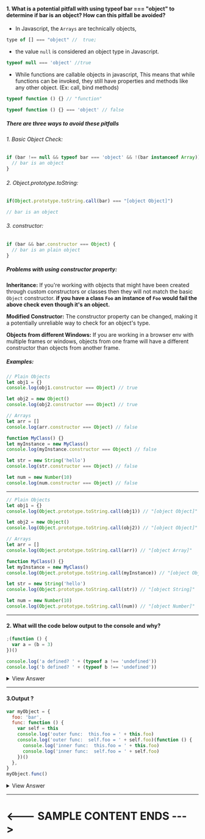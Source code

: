 #### 1. What is a potential pitfall with using typeof bar === "object" to determine if bar is an object? How can this pitfall be avoided?

- In Javascript, the `Arrays` are technically objects,

```js
type of [] === "object" //  true;
```

- the value `null` is considered an object type in Javascript.

```js
typeof null === 'object' //true
```

- While functions are callable objects in javascript, This means that while functions can be invoked, they still have properties and methods like any other object. (Ex: call, bind methods)

```js
typeof function () {} // "function"
```

```js
typeof function () {} === 'object' // false
```

##### There are three ways to avoid these pitfalls

###### 1. Basic Object Check:

```js
if (bar !== null && typeof bar === 'object' && !(bar instanceof Array)) {
  // bar is an object
}
```

###### 2. Object.prototype.toString:

```js
if(Object.prototype.toString.call(bar) === "[object Object]")

// bar is an object
```

###### 3. constructor:

```js
if (bar && bar.constructor === Object) {
  // bar is an plain object
}
```

##### Problems with using constructor property:

<strong>Inheritance:</strong> If you're working with objects that might have been created through custom constructors or classes then they will not match the basic `Object` constructor. <strong>if you have a class `Foo` an instance of `Foo` would fail the above check even though it's an object.</strong>

<strong>Modified Constructor:</strong> The constructor property can be changed, making it a potentially unreliable way to check for an object's type.

<strong>Objects from different Windows:</strong> If you are working in a browser env with multiple frames or windows, objects from one frame will have a different constructor than objects from another frame.

##### Examples:

```js
// Plain Objects
let obj1 = {}
console.log(obj1.constructor === Object) // true

let obj2 = new Object()
console.log(obj2.constructor === Object) // true
```

```js
// Arrays
let arr = []
console.log(arr.constructor === Object) // false
```

```js
function MyClass() {}
let myInstance = new MyClass()
console.log(myInstance.constructor === Object) // false
```

```js
let str = new String('hello')
console.log(str.constructor === Object) // false

let num = new Number(10)
console.log(num.constructor === Object) // false
```

---

```js
// Plain Objects
let obj1 = {}
console.log(Object.prototype.toString.call(obj1)) // "[object Object]"

let obj2 = new Object()
console.log(Object.prototype.toString.call(obj2)) // "[object Object]"
```

```js
// Arrays
let arr = []
console.log(Object.prototype.toString.call(arr)) // "[object Array]"
```

```js
function MyClass() {}
let myInstance = new MyClass()
console.log(Object.prototype.toString.call(myInstance)) // "[object Object]"
```

```js
let str = new String('hello')
console.log(Object.prototype.toString.call(str)) // "[object String]"

let num = new Number(10)
console.log(Object.prototype.toString.call(num)) // "[object Number]"
```

---

#### 2. What will the code below output to the console and why?

```js
;(function () {
  var a = (b = 3)
})()

console.log('a defined? ' + (typeof a !== 'undefined'))
console.log('b defined? ' + (typeof b !== 'undefined'))
```

<details>
<summary>View Answer</summary>

false
true

```js
typeof a // "undefined"
typeof b // "number"
```

</details>

---

#### 3.Output ?

```js
var myObject = {
  foo: 'bar',
  func: function () {
    var self = this
    console.log('outer func:  this.foo = ' + this.foo)
    console.log('outer func:  self.foo = ' + self.foo)(function () {
      console.log('inner func:  this.foo = ' + this.foo)
      console.log('inner func:  self.foo = ' + self.foo)
    })()
  },
}
myObject.func()
```

<details>
<summary>View Answer</summary>

```js
outer func:  this.foo = bar
outer func:  self.foo = bar
inner func:  this.foo = undefined
inner func:  self.foo = bar
```

##### In the outer function, both this and self refer to myObject and therefore both can properly reference and access foo.

##### In the inner function, though, this no longer refers to myObject. As a result, this.foo is undefined in the inner function, whereas the reference to the local variable self remains in scope and is accessible there.

</details>

---

# <--- SAMPLE CONTENT ENDS --->
